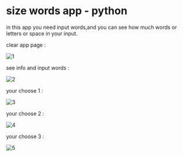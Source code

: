# size words app - python 
in this app you need input words,and you can see how much words or letters or space in your input.


clear app page :
                                        
![1](https://user-images.githubusercontent.com/59862302/174899423-adda1d0f-6b4a-4519-9786-80fe985c1bcd.jpg)

see info and input words :
                                        
![2](https://user-images.githubusercontent.com/59862302/174899523-11dcd107-36a2-43e2-97f4-b69fe64032f4.jpg)

your choose 1 :
                                                                          
![3](https://user-images.githubusercontent.com/59862302/174899641-1106c479-f8e3-4f3f-89b2-919d6fdf90f2.jpg)

your choose 2 :
                                                                
![4](https://user-images.githubusercontent.com/59862302/174899727-c1a130d8-d22a-4ca6-b0b9-faf964d3ac4e.jpg)

your choose 3 :
                                       
![5](https://user-images.githubusercontent.com/59862302/174899799-db02c9da-a97b-48c3-80f3-d5c9f12ac82b.jpg)
                     
                                       
